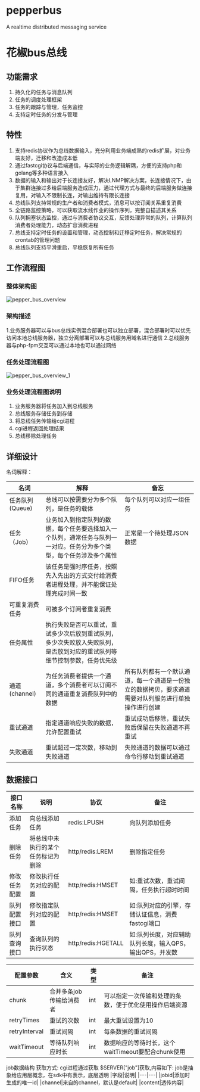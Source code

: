 # pepperbus
A realtime distributed messaging service 
# 花椒bus总线

## 功能需求
1. 持久化的任务与消息队列
2. 任务的调度处理框架
3. 任务的跟踪与管理，任务监控
4. 支持定时任务的分发与管理

## 特性
1. 支持redis协议作为总线数据输入，充分利用业务端成熟的redis扩展，对业务端友好，迁移和改造成本低
2. 通过fastcgi协议与后端通信，与实际的业务逻辑解耦，方便的支持php和golang等多种语言接入
3. 数据的输入和输出对于长连接友好，解决LNMP解决方案，长连接情况下，由于集群连接过多给后端服务造成压力，通过代理方式与最终的后端服务做连接复用，对输入不限制长连，对输出维持有限长连接
4. 总线队列支持常规的生产者和消费者模式，消息可以按订阅关系重复消费
5. 全链路监控策略，可以获取流水线作业的操作序列，完整自描述其关系
6. 队列拥塞状态监控，通过与消费者协议交互，反馈处理异常的队列，计算队列消费者处理能力，动态扩容消费进程
7. 总线支持定时任务的设置和管理，动态控制和迁移定时任务，解决常规的crontab的管理问题
8. 总线队列支持平滑重启，平稳恢复所有任务

## 工作流程图


### 整体架构图

![pepper_bus_overview](http://static.s3.huajiao.com/Object.access/hj-video/cGVwcGVyX2J1c19vdmVydmlldy5wbmc=)

### 架构描述
1.业务服务器可以与bus总线实例混合部署也可以独立部署，混合部署时可以优先访问本地总线服务器，独立分离部署可以与总线服务用域名进行通信
2.总线服务器与php-fpm交互可以通过本地也可以通过网络

### 任务处理流程图
![pepper_bus_overview_1](http://static.s3.huajiao.com/Object.access/hj-video/cGVwcGVyX2J1c19vdmVydmlld18xLnBuZw==)
### 业务处理流程图说明
1. 业务服务器将任务加入到总线服务
2. 总线服务存储任务到存储
3. 将总线任务传输给cgi进程
4. cgi进程返回处理结果
5. 总线移除处理任务


## 详细设计
名词解释：

|名词|解释|备忘|
| --- | --- | --- |
| 任务队列(Queue) |总线可以按需要分为多个队列，是任务的载体  | 每个队列可以对应一组任务 |
| 任务（Job） |业务加入到指定队列的数据，每个任务要选择加入一个队列，通常任务与队列一一对应。任务分为多个类型，每个任务涉及多个属性| 正常是一个待处理JSON数据 |
|  FIFO任务 |该任务是强时序任务，按照先入先出的方式交付给消费者进程处理，并不能保证处理完成时间一致|  |
|  可重复消费任务 |可被多个订阅者重复消费|  |
|  任务属性 |执行失败是否可以重试，重试多少次后放到重试队列，多少次失败放入失败队列，是否放到对应的重试队列等细节控制参数，任务优先级|  |
| 通道(channel) | 为任务消费者提供一个通道，多个消费者可以订阅不同的通道重复消费队列中的数据 | 所有队列都有一个默认通道，每一个通道是一份独立的数据拷贝，要求通道需要对队列服务进行单独操作进行创建 |
| 重试通道 |指定通道响应失败的数据，允许配置重试  | 重试成功后移除，重试失败后保留在失败通道不再重试 |
| 失败通道 | 重试超过一定次数，移动到失败通道  | 失败通道的数据可以通过命令行移动到重试通道 |


## 数据接口

|接口名称|说明|协议|备注|
|---|---|---|---|
|添加任务|向总线添加任务|redis:LPUSH|向队列添加任务|
|删除任务|将总线中未执行的某个任务标记为删除|http/redis:LREM|删除指定任务|
|修改任务配置|修改执行任务对应的配置|http/redis:HMSET|如:重试次数，重试间隔，任务执行超时时间|
|队列配置接口|修改指定队列对应的配置|http/redis:HMSET|如:队列对应的引擎，存储认证信息，消费fastcgi端口|
|队列查询接口|查询队列的执行状态|http/redis:HGETALL|如:队列长度，对应辅助队列长度，输入QPS，输出QPS，并发数|


|配置参数|含义|类型|备注|
|---|---|---|---|
|chunk|合并多条job传输给消费者|int|可以指定一次传输和处理的条数，便于优化使用操作后端资源|
|retryTimes|重试的次数|int|最大重试设置为10|
|retryInterval|重试间隔|int|每条数据的重试间隔|
|waitTimeout|等待队列响应时长|int|数据响应的等待时长，这个waitTimeout要配合chunk使用|

job数据结构
获取方式:
cgi进程通过获取 $SERVER["job"]获取,内容如下:
job是抽象给应用层概念，在sdk中有表示，底层透明
|字段|说明|
|---|---|
|jobid|添加时生成的唯一id|
|channel|来自的channel，默认是default|
|content|透传内容|



